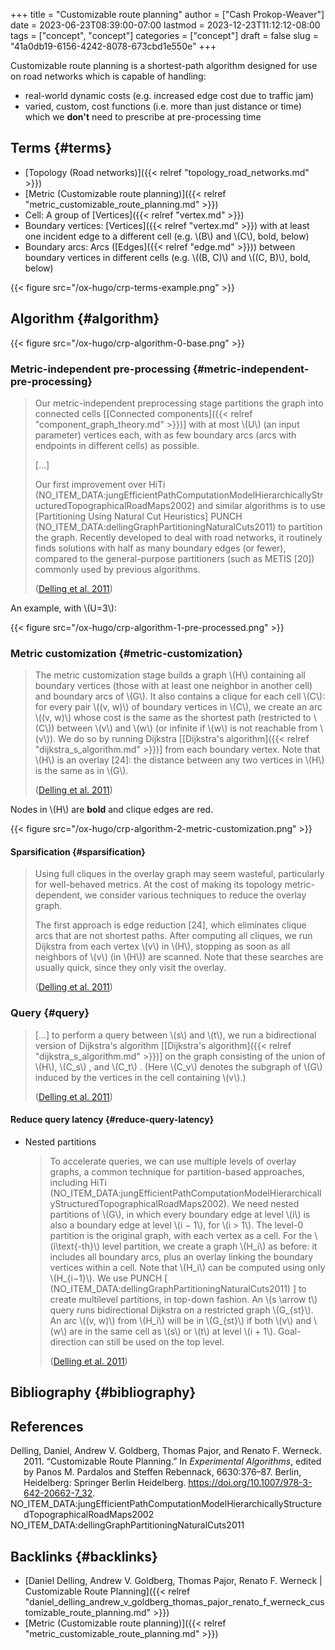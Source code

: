 +++
title = "Customizable route planning"
author = ["Cash Prokop-Weaver"]
date = 2023-06-23T08:39:00-07:00
lastmod = 2023-12-23T11:12:12-08:00
tags = ["concept", "concept"]
categories = ["concept"]
draft = false
slug = "41a0db19-6156-4242-8078-673cbd1e550e"
+++

Customizable route planning is a shortest-path algorithm designed for use on road networks which is capable of handling:

-   real-world dynamic costs (e.g. increased edge cost due to traffic jam)
-   varied, custom, cost functions (i.e. more than just distance or time) which we **don't** need to prescribe at pre-processing time


## Terms {#terms}

-   [Topology (Road networks)]({{< relref "topology_road_networks.md" >}})
-   [Metric (Customizable route planning)]({{< relref "metric_customizable_route_planning.md" >}})
-   Cell: A group of [Vertices]({{< relref "vertex.md" >}})
-   Boundary vertices: [Vertices]({{< relref "vertex.md" >}}) with at least one incident edge to a different cell (e.g. \\(B\\) and \\(C\\), bold, below)
-   Boundary arcs: Arcs ([Edges]({{< relref "edge.md" >}})) between boundary vertices in different cells (e.g. \\((B, C)\\) and \\((C, B)\\), bold, below)

{{< figure src="/ox-hugo/crp-terms-example.png" >}}


## Algorithm {#algorithm}

{{< figure src="/ox-hugo/crp-algorithm-0-base.png" >}}


### Metric-independent pre-processing {#metric-independent-pre-processing}

> Our metric-independent preprocessing stage partitions the graph into connected cells [[Connected components]({{< relref "component_graph_theory.md" >}})] with at most \\(U\\) (an input parameter) vertices each, with as few boundary arcs (arcs with endpoints in different cells) as possible.
>
> [...]
>
> Our first improvement over HiTi (NO_ITEM_DATA:jungEfficientPathComputationModelHierarchicallyStructuredTopographicalRoadMaps2002) and similar algorithms is to use [Partitioning Using Natural Cut Heuristics] PUNCH (NO_ITEM_DATA:dellingGraphPartitioningNaturalCuts2011) to partition the graph. Recently developed to deal with road networks, it routinely finds solutions with half as many boundary edges (or fewer), compared to the general-purpose partitioners (such as METIS [20]) commonly used by previous algorithms.
>
> (<a href="#citeproc_bib_item_1">Delling et al. 2011</a>)

An example, with \\(U=3\\):

{{< figure src="/ox-hugo/crp-algorithm-1-pre-processed.png" >}}


### Metric customization {#metric-customization}

> The metric customization stage builds a graph \\(H\\) containing all boundary vertices (those with at least one neighbor in another cell) and boundary arcs of \\(G\\). It also contains a clique for each cell \\(C\\): for every pair \\((v, w)\\) of boundary vertices in \\(C\\), we create an arc \\((v, w)\\) whose cost is the same as the shortest path (restricted to \\(C\\)) between \\(v\\) and \\(w\\) (or infinite if \\(w\\) is not reachable from \\(v\\)). We do so by running Dijkstra [[Dijkstra's algorithm]({{< relref "dijkstra_s_algorithm.md" >}})] from each boundary vertex. Note that \\(H\\) is an overlay [24]: the distance between any two vertices in \\(H\\) is the same as in \\(G\\).
>
> (<a href="#citeproc_bib_item_1">Delling et al. 2011</a>)

Nodes in \\(H\\) are **bold** and clique edges are red.

{{< figure src="/ox-hugo/crp-algorithm-2-metric-customization.png" >}}


#### Sparsification {#sparsification}

> Using full cliques in the overlay graph may seem wasteful, particularly for well-behaved metrics. At the cost of making its topology metric-dependent, we consider various techniques to reduce the overlay graph.
>
> The first approach is edge reduction [24], which eliminates clique arcs that are not shortest paths. After computing all cliques, we run Dijkstra from each vertex \\(v\\) in \\(H\\), stopping as soon as all neighbors of \\(v\\) (in \\(H\\)) are scanned. Note that these searches are usually quick, since they only visit the overlay.
>
> (<a href="#citeproc_bib_item_1">Delling et al. 2011</a>)


### Query {#query}

> [...] to perform a query between \\(s\\) and \\(t\\), we run a bidirectional version of Dijkstra's algorithm [[Dijkstra's algorithm]({{< relref "dijkstra_s_algorithm.md" >}})] on the graph consisting of the union of \\(H\\), \\(C\_s\\) , and \\(C\_t\\) . (Here \\(C\_v\\) denotes the subgraph of \\(G\\) induced by the vertices in the cell containing \\(v\\).)
>
> (<a href="#citeproc_bib_item_1">Delling et al. 2011</a>)


#### Reduce query latency {#reduce-query-latency}

<!--list-separator-->

-  Nested partitions

    > To accelerate queries, we can use multiple levels of overlay graphs, a common technique for partition-based approaches, including HiTi (NO_ITEM_DATA:jungEfficientPathComputationModelHierarchicallyStructuredTopographicalRoadMaps2002). We need nested partitions of \\(G\\), in which every boundary edge at level \\(i\\) is also a boundary edge at level \\(i − 1\\), for \\(i > 1\\). The level-0 partition is the original graph, with each vertex as a cell. For the \\(i\text{-th}\\) level partition, we create a graph \\(H\_i\\) as before: it includes all boundary arcs, plus an overlay linking the boundary vertices within a cell. Note that \\(H\_i\\) can be computed using only \\(H\_{i−1}\\). We use PUNCH [ (NO_ITEM_DATA:dellingGraphPartitioningNaturalCuts2011) ] to create multilevel partitions, in top-down fashion. An \\(s \arrow t\\) query runs bidirectional Dijkstra on a restricted graph \\(G\_{st}\\). An arc \\((v, w)\\) from \\(H\_i\\) will be in \\(G\_{st}\\) if both \\(v\\) and \\(w\\) are in the same cell as \\(s\\) or \\(t\\) at level \\(i + 1\\). Goal-direction can still be used on the top level.
    >
    > (<a href="#citeproc_bib_item_1">Delling et al. 2011</a>)


## Bibliography {#bibliography}

## References

<style>.csl-entry{text-indent: -1.5em; margin-left: 1.5em;}</style><div class="csl-bib-body">
  <div class="csl-entry"><a id="citeproc_bib_item_1"></a>Delling, Daniel, Andrew V. Goldberg, Thomas Pajor, and Renato F. Werneck. 2011. “Customizable Route Planning.” In <i>Experimental Algorithms</i>, edited by Panos M. Pardalos and Steffen Rebennack, 6630:376–87. Berlin, Heidelberg: Springer Berlin Heidelberg. <a href="https://doi.org/10.1007/978-3-642-20662-7_32">https://doi.org/10.1007/978-3-642-20662-7_32</a>.</div>
  <div class="csl-entry">NO_ITEM_DATA:jungEfficientPathComputationModelHierarchicallyStructuredTopographicalRoadMaps2002</div>
  <div class="csl-entry">NO_ITEM_DATA:dellingGraphPartitioningNaturalCuts2011</div>
</div>



## Backlinks {#backlinks}

-   [Daniel Delling, Andrew V. Goldberg, Thomas Pajor, Renato F. Werneck | Customizable Route Planning]({{< relref "daniel_delling_andrew_v_goldberg_thomas_pajor_renato_f_werneck_customizable_route_planning.md" >}})
-   [Metric (Customizable route planning)]({{< relref "metric_customizable_route_planning.md" >}})
